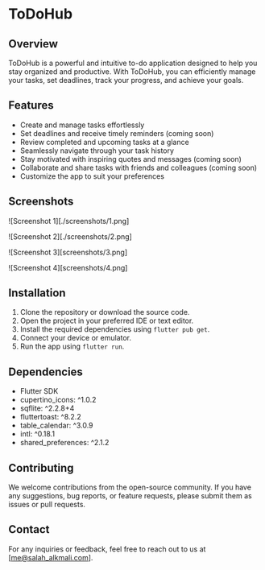 # ToDoHub

## Overview
ToDoHub is a powerful and intuitive to-do application designed to help you stay organized and productive. With ToDoHub, you can efficiently manage your tasks, set deadlines, track your progress, and achieve your goals.

## Features
- Create and manage tasks effortlessly
- Set deadlines and receive timely reminders (coming soon)
- Review completed and upcoming tasks at a glance
- Seamlessly navigate through your task history
- Stay motivated with inspiring quotes and messages (coming soon)
- Collaborate and share tasks with friends and colleagues (coming soon)
- Customize the app to suit your preferences

## Screenshots
![Screenshot 1][./screenshots/1.png]

![Screenshot 2][./screenshots/2.png]

![Screenshot 3][screenshots/3.png]

![Screenshot 4][screenshots/4.png]

## Installation
1. Clone the repository or download the source code.
2. Open the project in your preferred IDE or text editor.
3. Install the required dependencies using `flutter pub get`.
4. Connect your device or emulator.
5. Run the app using `flutter run`.

## Dependencies
- Flutter SDK
- cupertino_icons: ^1.0.2
- sqflite: ^2.2.8+4
- fluttertoast: ^8.2.2
- table_calendar: ^3.0.9
- intl: ^0.18.1
- shared_preferences: ^2.1.2

## Contributing
We welcome contributions from the open-source community. If you have any suggestions, bug reports, or feature requests, please submit them as issues or pull requests.

## Contact
For any inquiries or feedback, feel free to reach out to us at [me@salah_alkmali.com].
